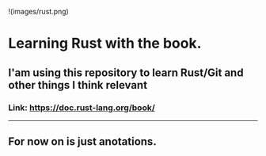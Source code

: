 !(images/rust.png)

# Learning Rust with the book.
## I'am using this repository to learn Rust/Git and other things I think relevant

### Link: <https://doc.rust-lang.org/book/>

---------------------------------------------------------------------------------

## For now on is just anotations.